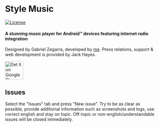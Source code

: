 # Style Music

[![License](https://img.shields.io/badge/license-Apache%202-blue.svg)](https://github.com/julianostarek/music/blob/master/LICENSE.txt)

#### A stunning music player for Android™ devices featuring internet radio integration
Designed by Gabriel Zegarra, developed by [me](https://github.com/julianostarek). Press relations, support & web development is provided by Jack Hayes.

<a href="https://play.google.com/store/apps/details?id=de.julianostarek.music" target="_blank">
  <img alt="Get it on Google Play"
       src="https://play.google.com/intl/en_us/badges/images/generic/en-play-badge.png" height="60"/>
</a>

## Issues

Select the "Issues" tab and press "New issue". Try to be as clear as possible, provide additional information such as screenshots and logs, use correct english and stay on topic. Off-topic or non-english/understandable issues will be closed immediately.
